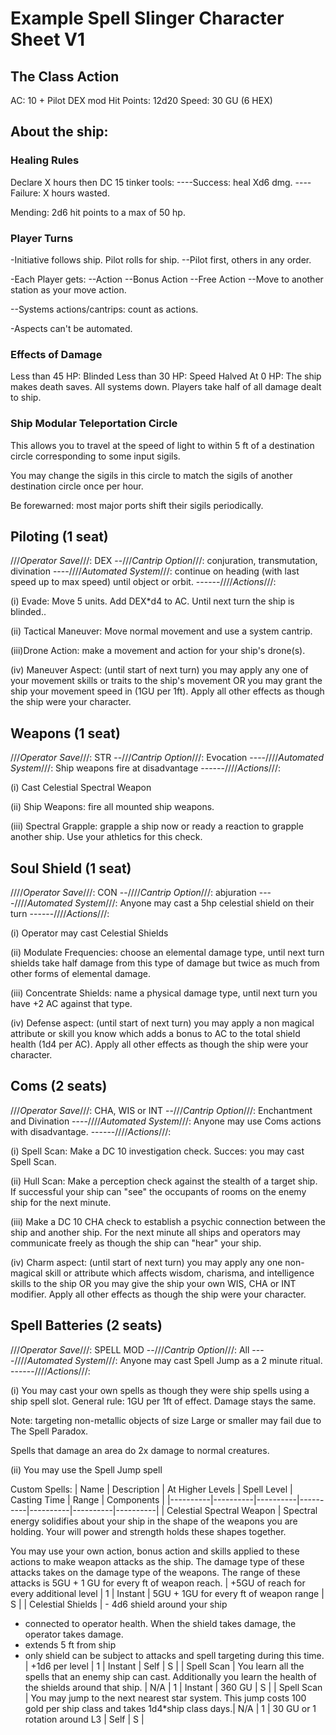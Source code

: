 


# Example Spell Slinger Character Sheet V1

## The Class Action
AC: 10 + Pilot DEX mod
Hit Points: 12d20
Speed: 30 GU (6 HEX)

## About the ship:
### Healing Rules
Declare X hours then DC 15 tinker tools:
----Success: heal Xd6 dmg.
----Failure: X hours wasted.

Mending: 2d6 hit points to a max of 50 hp.

### Player Turns
-Initiative follows ship. Pilot rolls for ship.
--Pilot first, others in any order.

-Each Player gets:
--Action
--Bonus Action
--Free Action
--Move to another station as your move action.

--Systems actions/cantrips: count as actions.

-Aspects can't be automated.

### Effects of Damage
Less than 45 HP: Blinded
Less than 30 HP: Speed Halved
At 0 HP: The ship makes death saves. All systems down. Players take half of all damage dealt to ship.

### Ship Modular Teleportation Circle
This allows you to travel at the speed of light to within 5 ft of a destination circle corresponding to some input sigils.

You may change the sigils in this circle to match the sigils of another destination circle once per hour.

Be forewarned: most major ports shift their sigils periodically.

## Piloting (1 seat)
///_Operator Save_///: DEX
--///_Cantrip Option_///: conjuration, transmutation, divination
----////_Automated System_///: continue on heading (with last speed up to max speed) until object or orbit.
------////_Actions_///:

(i) Evade: Move 5 units. Add DEX*d4 to AC. Until next turn the ship is blinded..

(ii) Tactical Maneuver: Move normal movement and use a system cantrip.

(iii)Drone Action: make a movement and action for your ship's drone(s).

(iv) Maneuver Aspect: (until start of next turn) you may apply any one of your movement skills or traits to the ship's movement OR you may grant the ship your movement speed in (1GU per 1ft). Apply all other effects as though the ship were your character.

## Weapons (1 seat)
///_Operator Save_///: STR
--///_Cantrip Option_///: Evocation
----////_Automated System_///: Ship weapons fire at disadvantage
------////_Actions_///:

(i) Cast Celestial Spectral Weapon

(ii) Ship Weapons: fire all mounted ship weapons.

(iii) Spectral Grapple: grapple a ship now or ready a reaction to grapple another ship. Use your athletics for this check.



## Soul Shield (1 seat)
////_Operator Save_///: CON
--////_Cantrip Option_///: abjuration
----////_Automated System_///: Anyone may cast a 5hp celestial shield on their turn
------////_Actions_///:

(i) Operator may cast Celestial Shields

(ii) Modulate Frequencies: choose an elemental damage type, until next turn shields take half damage from this type of damage but twice as much from other forms of elemental damage.

(iii) Concentrate Shields: name a physical damage type, until next turn you have +2 AC against that type.

(iv) Defense aspect: (until start of next turn) you may apply a non magical attribute or skill you know which adds a bonus to AC to the total shield health (1d4 per AC). Apply all other effects as though the ship were your character.

## Coms (2 seats)
///_Operator Save_///: CHA, WIS or INT
--///_Cantrip Option_///: Enchantment and Divination
----////_Automated System_///: Anyone may use Coms actions with disadvantage.
------////_Actions_///:

(i) Spell Scan: Make a DC 10 investigation check. Succes: you may cast Spell Scan.

(ii) Hull Scan: Make a perception check against the stealth of a target ship. If successful your ship can "see" the occupants of rooms on the enemy ship for the next minute.

(iii) Make a DC 10 CHA check to establish a psychic connection between the ship and another ship. For the next minute all ships and operators may communicate freely as though the ship can "hear" your ship.

(iv) Charm aspect: (until start of next turn) you may apply any one non-magical skill or attribute which affects wisdom, charisma, and intelligence skills to the ship OR you may give the ship your own WIS, CHA or INT modifier. Apply all other effects as though the ship were your character.



## Spell Batteries (2 seats)
///_Operator Save_///: SPELL MOD
--///_Cantrip Option_///: All
----////_Automated System_///: Anyone may cast Spell Jump as a 2 minute ritual.
------////_Actions_///:

(i) You may cast your own spells as though they were ship spells using a ship spell slot. General rule: 1GU per 1ft of effect. Damage stays the same.

Note: targeting non-metallic objects of size Large or smaller may fail due to The Spell Paradox.

Spells that damage an area do 2x damage to normal creatures.

(ii) You may use the Spell Jump spell


Custom Spells:
| Name | Description | At Higher Levels | Spell Level | Casting Time | Range | Components | 
|----------|----------|----------|----------|----------|----------|----------|
| Celestial Spectral Weapon   | Spectral energy solidifies about your ship in the shape of the weapons you are holding. Your will power and strength holds these shapes together.

You may use your own action, bonus action and skills applied to these actions to make weapon attacks as the ship. The damage type of these attacks takes on the damage type of the weapons. The range of these attacks is 5GU + 1 GU for every ft of weapon reach.   | +5GU of reach for every additional level   | 1  | Instant   | 5GU + 1GU for every ft of weapon range  | S  | 
| Celestial Shields   | - 4d6 shield around your ship
- connected to operator health. When the shield takes damage, the operator takes damage.
- extends 5 ft from ship
- only shield can be subject to attacks and spell targeting during this time. | +1d6 per level   | 1  | Instant   | Self  | S  |
| Spell Scan   | You learn all the spells that an enemy ship can cast. Additionally you learn the health of the shields around that ship. | N/A   | 1  | Instant  | 360 GU  | S  |
| Spell Scan   | You may jump to the next nearest star system. This jump costs 100 gold per ship class and takes 1d4*ship class days.| N/A   | 1  | 30 GU or 1 rotation around L3 | Self  | S  |